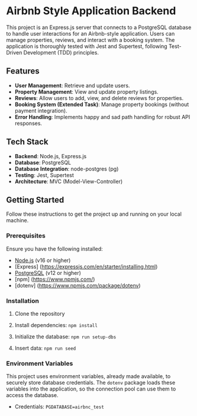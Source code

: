 # Airbnb Style Application Backend

This project is an Express.js server that connects to a PostgreSQL database to handle user interactions for an Airbnb-style application. Users can manage properties, reviews, and interact with a booking system. The application is thoroughly tested with Jest and Supertest, following Test-Driven Development (TDD) principles.

## Features

- **User Management**: Retrieve and update users.
- **Property Management**: View and update property listings.
- **Reviews**: Allow users to add, view, and delete reviews for properties.
- **Booking System (Extended Task)**: Manage property bookings (without payment integration).
- **Error Handling**: Implements happy and sad path handling for robust API responses.

## Tech Stack

- **Backend**: Node.js, Express.js
- **Database**: PostgreSQL
- **Database Integration**: node-postgres (pg)
- **Testing**: Jest, Supertest
- **Architecture**: MVC (Model-View-Controller)

## Getting Started

Follow these instructions to get the project up and running on your local machine.

### Prerequisites

Ensure you have the following installed:
- [Node.js](https://nodejs.org/) (v16 or higher)
- [Express] (https://expressjs.com/en/starter/installing.html)
- [PostgreSQL](https://www.postgresql.org/) (v12 or higher)
- [npm] (https://www.npmjs.com/)
- [dotenv] (https://www.npmjs.com/package/dotenv)

### Installation

1. Clone the repository

2. Install dependencies:
   `npm install`

3. Initialize the database:
   `npm run setup-dbs`

4. Insert data:
   `npm run seed`

### Environment Variables

This project uses environment variables, already made available, to securely store database credentials. The `dotenv` package loads these variables into the application, so the connection pool can use them to access the database. 

- Credentials:
`PGDATABASE=airbnc_test`
